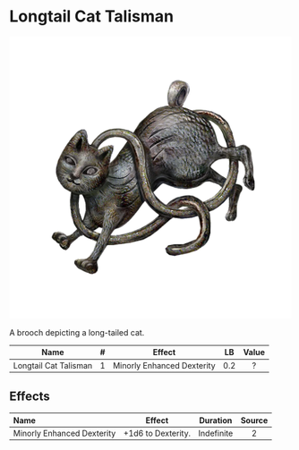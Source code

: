 # Longtail Cat Talisman

![Copyrighted Image](LongtailCatTalisman.png)



A brooch depicting a long-tailed cat.



|         Name         | # |           Effect           | LB | Value |
| :-------------------: | :-: | :------------------------: | :-: | :---: |
| Longtail Cat Talisman | 1 | Minorly Enhanced Dexterity | 0.2 |   ?   |

## Effects

| Name                       |       Effect       |  Duration  | Source |
| :------------------------- | :----------------: | :--------: | :-----------: |
| Minorly Enhanced Dexterity | +1d6 to Dexterity. | Indefinite |       2       |
